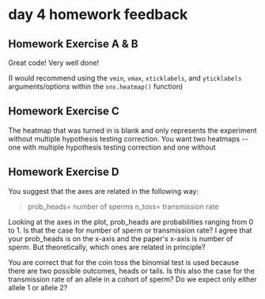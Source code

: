 # day 4 homework feedback

## Homework Exercise A & B

Great code! Very well done!

(I would recommend using the `vmin`, `vmax`, `xticklabels`, and `yticklabels` arguments/options within the `sns.heatmap()` function)

## Homework Exercise C

The heatmap that was turned in is blank and only represents the experiment without multiple hypothesis testing correction. You want two heatmaps -- one with multiple hypothesis testing correction and one without

## Homework Exercise D

You suggest that the axes are related in the following way:

>prob_heads= number of sperms
n_toss=  transmission rate

Looking at the axes in the plot, prob_heads are probabilities ranging from 0 to 1. Is that the case for number of sperm or transmission rate? I agree that your prob_heads is on the x-axis and the paper's x-axis is number of sperm. But theoretically, which ones are related in principle?

You are correct that for the coin toss the binomial test is used because there are two possible outcomes, heads or tails. Is this also the case for the transmission rate of an allele in a cohort of sperm? Do we expect only either allele 1 or allele 2?
